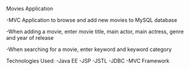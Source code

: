 Movies Application

-MVC Application to browse and add new movies to MySQL database

-When adding a movie, enter movie title, main actor, main actress, genre and year of release

-When searching for a movie, enter keyword and keyword category


Technologies Used:
-Java EE
-JSP
-JSTL
-JDBC
-MVC Framework
